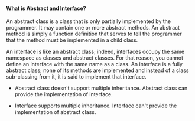 #### What is Abstract and Interface?

An abstract class is a class that is only partially implemented by the programmer. It may contain one or more abstract methods. 
An abstract method is simply a function definition that serves to tell the programmer that the method must be implemented in a child class.

An interface is like an abstract class; indeed, interfaces occupy the same namespace as classes and abstract classes. For that reason, you cannot define an interface with the same name as a class. An interface is a fully abstract class; none of its methods are implemented and instead of a class sub-classing from it, it is said to implement that interface.

- Abstract class doesn't support multiple inheritance. Abstract class can provide the implementation of interface.

- Interface supports multiple inheritance. Interface can't provide the implementation of abstract class.
